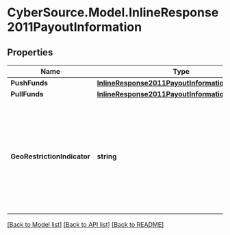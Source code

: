 # CyberSource.Model.InlineResponse2011PayoutInformation
## Properties

Name | Type | Description | Notes
------------ | ------------- | ------------- | -------------
**PushFunds** | [**InlineResponse2011PayoutInformationPushFunds**](InlineResponse2011PayoutInformationPushFunds.md) |  | [optional] 
**PullFunds** | [**InlineResponse2011PayoutInformationPullFunds**](InlineResponse2011PayoutInformationPullFunds.md) |  | [optional] 
**GeoRestrictionIndicator** | **string** | This field indicates if the recipient issuer can accept transactions from the originator country. Possible values:   - &#x60;Y&#x60;   - &#x60;N&#x60;  | [optional] 

[[Back to Model list]](../README.md#documentation-for-models) [[Back to API list]](../README.md#documentation-for-api-endpoints) [[Back to README]](../README.md)

